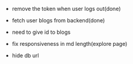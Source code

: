 - remove the token when user logs out(done)
- fetch user blogs from backend(done)
- need to give id to blogs
- fix responsiveness in md length(explore page)

- hide db url
